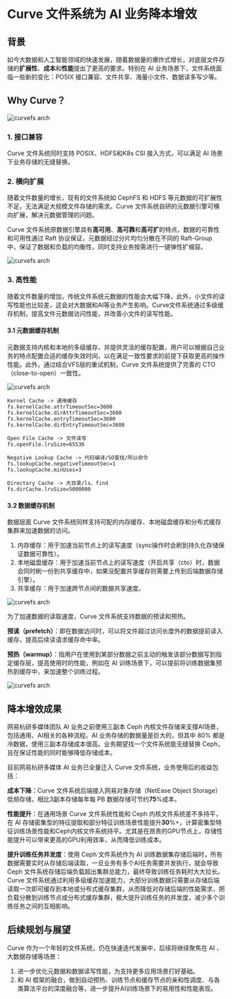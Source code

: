 # Curve 文件系统为 AI 业务降本增效

## 背景

如今大数据和人工智能领域的快速发展，随着数据量的爆炸式增长，对底层文件存储的**扩展性**、**成本**和**性能**提出了更高的要求。特别在 AI 业务场景下，文件系统面临一些新的变化：POSIX 接口兼容、文件共享、海量小文件、数据读多写少等。

## Why Curve？

![curvefs arch](../../images/ai_curvefs_architecture.png)



### 1. 接口兼容

Curve 文件系统同时支持 POSIX、HDFS和K8s CSI 接入方式，可以满足 AI 场景下业务存储的无缝替换。

### 2. 横向扩展

随着文件数量的增长，现有的文件系统如 CephFS 和 HDFS 等元数据的可扩展性不足，无法满足大规模文件存储的需求。Curve 文件系统自研的元数据引擎可横向扩展，解决元数据管理的问题。

Curve 文件系统原数据引擎具有**高可用**、**高可靠**和**高可扩**的特点，数据的可靠性和可用性通过 Raft 协议保证，元数据经过分片均匀分散在不同的 Raft-Group 中，保证了数据和负载的均衡性，同时支持业务按需进行一键弹性扩缩容。

![curvefs arch](../../images/ai_curvefs_metadata_architecture.png)

### 3. 高性能

随着文件数量的增加，传统文件系统元数据的性能会大幅下降，此外，小文件的读写性能也比较差，这会对大数据和AI等业务产生影响。Curve文件系统通过多级缓存机制，提高文件元数据访问性能，并改善小文件的读写性能。

#### 3.1 元数据缓存机制

元数据支持内核和本地的多级缓存，并提供灵活的缓存配置，用户可以根据自己业务的特点配置合适的缓存失效时间，以在满足一致性要求的前提下获取更高的操作性能。此外，通过结合VFS层的重试机制，Curve 文件系统提供了完善的 CTO（close-to-open）一致性。

![curvefs arch](../../images/ai_curvefs_metadata_cache.png)

```shell
Kernel Cache -> 通用缓存
fs.kernelCache.attrTimeoutSec=3600
fs.kernelCache.dirAttrTimeoutSec=3600
fs.kernelCache.entryTimeoutSec=3600
fs.kernelCache.dirEntryTimeoutSec=3600

Open File Cache -> 文件读写
fs.openFile.lruSize=65536

Negative Lookup Cache -> 代码编译/SO查找/所以命令
fs.lookupCache.negativeTimeoutSec=1
fs.lookupCache.minUses=3

Directory Cache -> 大目录/ls、find
fs.dirCache.lruSize=5000000
```

#### 3.2 数据缓存机制

数据层面 Curve 文件系统同样支持可配的内存缓存、本地磁盘缓存和分布式缓存集群来加速数据的访问。

1. 内存缓存：用于加速当前节点上的读写速度（sync操作时会刷到持久化存储保证数据可靠性）。
2. 本地磁盘缓存：用于加速当前节点上的读写速度（开启共享（cto）时，数据会同时刷一份到共享缓存中，如果没配置共享缓存则需要上传到后端数据存储引擎）。
3. 共享缓存：用于加速跨节点间的数据共享速度。

![curvefs arch](../../images/curvefs-data-cache-arch.webp)

为了加速数据的读取速度，Curve 文件系统支持数据的预读和预热。

**预读（prefetch）**：即在数据访问时，可以将文件超过访问长度外的数据提前读入缓存，提高后续读请求缓存命中率。

**预热（warmup）**：指用户在使用到某部分数据之前主动的触发该部分数据写到指定缓存层，提高使用时的性能，例如在 AI 训练场景下，可以提前将训练数据集预热到缓存中，来加速整个训练过程。

![curvefs arch](../../images/ai_curvefs_warmup.png)

## 降本增效成果

网易杭研多媒体团队 AI 业务之前使用三副本 Ceph 内核文件存储来支撑AI场景，包括通用、AI相关的各种流程。AI 业务存储的数据量是巨大的，但其中 80% 都是冷数据，使用三副本存储成本很高。业务期望找一个文件系统能无缝替换 Ceph，且在保证性能的同时能够降低存储成本。

目前网易杭研多媒体 AI 业务已全量迁入 Curve 文件系统，业务使用后的收益包括：

**成本下降**：Curve 文件系统后端接入网易对象存储（NetEase Object Storage）低频存储，相比3副本存储每年每 PB 数据存储可节约**75**%成本。

**性能提升**：在通用场景 Curve 文件系统性能和 Ceph 内核文件系统差不多持平，在 AI 存储密集型的特征提取和部分特征训练场景性能提升**30**%+，计算密集型特征训练场景性能和Ceph内核文件系统持平。尤其是在昂贵的GPU节点上，存储性能提升可以带来更高的GPU利用效率，从而降低训练成本。

**提升训练任务并发度**：使用 Ceph 文件系统作为 AI 训练数据集存储后端时，所有数据需要实时从存储后端读取，一旦业务有多个AI任务需要并发执行，就会导致 Ceph 文件系统存储后端负载超出集群总能力，最终导致训练任务耗时大大拉长。Curve 文件系统通过利用多级缓存加速能力，大部分训练数据只需要从存储后端读取一次即可缓存到本地或分布式缓存集群，从而降低对存储后端的性能需求，把负载分散到训练节点或分布式缓存集群，极大提升训练任务的并发度，减少多个训练任务之间的互相影响。

## 后续规划与展望

Curve 作为一个年轻的文件系统，仍在快速迭代发展中，后续将继续聚焦在 AI 、大数据存储等场景：

1. 进一步优化元数据和数据读写性能，为支持更多应用场景打好基础。
2. 和 AI 框架的融合，做到⾃动预热、训练节点和缓存节点的亲和性调度、与各类算法平台的深度融合等，进一步提升AI训练场景下的易用性和性能表现。